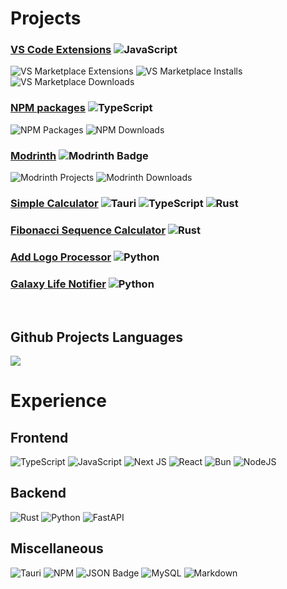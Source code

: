 # Projects

### [VS Code Extensions](https://marketplace.visualstudio.com/manage/publishers/DarkPhoenix) ![JavaScript](https://img.shields.io/badge/javascript-%23323330.svg?style=for-the-badge&logo=javascript&logoColor=%23F7DF1E) 
![VS Marketplace Extensions](https://img.shields.io/badge/dynamic/json?color=0078d7&label=Extensions&query=vsmarketplace.extensions&url=https://raw.githubusercontent.com/0DarkPhoenix/0DarkPhoenix/main/shields/downloads.json&style=for-the-badge) ![VS Marketplace Installs](https://img.shields.io/badge/dynamic/json?color=0078d7&label=Total%20Installs&query=vsmarketplace.installs&url=https://raw.githubusercontent.com/0DarkPhoenix/0DarkPhoenix/main/shields/downloads.json&style=for-the-badge) ![VS Marketplace Downloads](https://img.shields.io/badge/dynamic/json?color=0078d7&label=Total%20Downloads&query=vsmarketplace.downloads&url=https://raw.githubusercontent.com/0DarkPhoenix/0DarkPhoenix/main/shields/downloads.json&style=for-the-badge)


### [NPM packages](https://www.npmjs.com/~dark_phoenix_) ![TypeScript](https://img.shields.io/badge/typescript-%23007ACC.svg?style=for-the-badge&logo=typescript&logoColor=white)
![NPM Packages](https://img.shields.io/badge/dynamic/json?color=CB3837&label=Packages&query=npm.packages&url=https://raw.githubusercontent.com/0DarkPhoenix/0DarkPhoenix/main/shields/downloads.json&style=for-the-badge) ![NPM Downloads](https://img.shields.io/badge/dynamic/json?color=CB3837&label=Total%20Downloads&query=npm.downloads&url=https://raw.githubusercontent.com/0DarkPhoenix/0DarkPhoenix/main/shields/downloads.json&style=for-the-badge)

### [Modrinth](https://modrinth.com/user/dark_phoenix_) ![Modrinth Badge](https://img.shields.io/badge/Modrinth-00AF5C?logo=modrinth&logoColor=fff&style=for-the-badge)
![Modrinth Projects](https://img.shields.io/badge/dynamic/json?color=00AF5C&label=Projects&query=modrinth.projects&url=https://raw.githubusercontent.com/0DarkPhoenix/0DarkPhoenix/main/shields/downloads.json&style=for-the-badge) ![Modrinth Downloads](https://img.shields.io/badge/dynamic/json?color=00AF5C&label=Total%20Downloads&query=modrinth.downloads&url=https://raw.githubusercontent.com/0DarkPhoenix/0DarkPhoenix/main/shields/downloads.json&style=for-the-badge)

### [Simple Calculator](https://github.com/0DarkPhoenix/Simple-Calculator) ![Tauri](https://img.shields.io/badge/tauri-%2324C8DB.svg?style=for-the-badge&logo=tauri&logoColor=%23FFFFFF) ![TypeScript](https://img.shields.io/badge/typescript-%23007ACC.svg?style=for-the-badge&logo=typescript&logoColor=white) ![Rust](https://img.shields.io/badge/rust-%23000000.svg?style=for-the-badge&logo=rust&logoColor=white)

### [Fibonacci Sequence Calculator](https://github.com/0DarkPhoenix/fibonacci_sequence) ![Rust](https://img.shields.io/badge/rust-%23000000.svg?style=for-the-badge&logo=rust&logoColor=white)

### [Add Logo Processor](https://github.com/0DarkPhoenix/Add-Logo-Processor) ![Python](https://img.shields.io/badge/python-3670A0?style=for-the-badge&logo=python&logoColor=ffdd54)

### [Galaxy Life Notifier](https://github.com/0DarkPhoenix/Galaxy-Life-Notifier) ![Python](https://img.shields.io/badge/python-3670A0?style=for-the-badge&logo=python&logoColor=ffdd54)
<br>

## Github Projects Languages
![](https://github-readme-stats.vercel.app/api/top-langs/?username=0DarkPhoenix&theme=github_dark&hide_border=true&include_all_commits=true&count_private=true&layout=compact&card_width=400&langs_count=9)

# Experience
## Frontend
![TypeScript](https://img.shields.io/badge/typescript-%23007ACC.svg?style=for-the-badge&logo=typescript&logoColor=white) ![JavaScript](https://img.shields.io/badge/javascript-%23323330.svg?style=for-the-badge&logo=javascript&logoColor=%23F7DF1E) ![Next JS](https://img.shields.io/badge/Next-black?style=for-the-badge&logo=next.js&logoColor=white) ![React](https://img.shields.io/badge/react-%2320232a.svg?style=for-the-badge&logo=react&logoColor=%2361DAFB) ![Bun](https://img.shields.io/badge/Bun-%23000000.svg?style=for-the-badge&logo=bun&logoColor=white) ![NodeJS](https://img.shields.io/badge/node.js-6DA55F?style=for-the-badge&logo=node.js&logoColor=white)

## Backend
![Rust](https://img.shields.io/badge/rust-%23000000.svg?style=for-the-badge&logo=rust&logoColor=white) ![Python](https://img.shields.io/badge/python-3670A0?style=for-the-badge&logo=python&logoColor=ffdd54) ![FastAPI](https://img.shields.io/badge/FastAPI-005571?style=for-the-badge&logo=fastapi)

## Miscellaneous
![Tauri](https://img.shields.io/badge/tauri-%2324C8DB.svg?style=for-the-badge&logo=tauri&logoColor=%23FFFFFF) ![NPM](https://img.shields.io/badge/NPM-%23CB3837.svg?style=for-the-badge&logo=npm&logoColor=white) ![JSON Badge](https://img.shields.io/badge/JSON-000?logo=json&logoColor=fff&style=for-the-badge) ![MySQL](https://img.shields.io/badge/mysql-4479A1.svg?style=for-the-badge&logo=mysql&logoColor=white) ![Markdown](https://img.shields.io/badge/markdown-%23000000.svg?style=for-the-badge&logo=markdown&logoColor=white)

